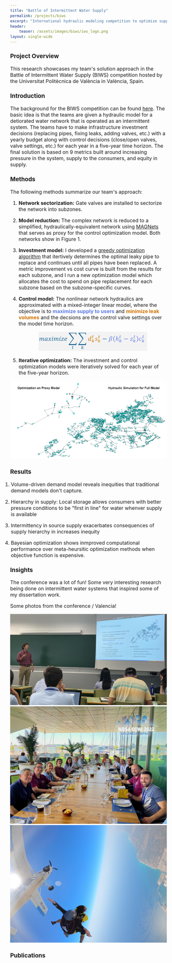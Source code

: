 ```yaml
---
title: "Battle of Intermittent Water Supply"
permalink: /projects/biws
excerpt: "International hydraulic modeling competition to optimize supply in intermittent water supply systems"
header:
    teaser: /assets/images/biws/iws_logo.png
layout: single-wide
---
```

<font size="3">
<h3 id="project-overview">Project Overview</h3>
<p>

This research showcases my team's solution approach in the Battle of Intermittent Water Supply (BIWS) competition hosted by the Universitat Politècnica de València in València, Spain. 


<h3 id="introduction">Introduction</h3>
<p>

The background for the BIWS competition can be found <a href="https://wdsa-ccwi2022.upv.es/battle-of-water-networks/#:~:text=The%20Battle%20of%20Intermittent%20Water%20Supply&text=A%20network%20with%20uncontrolled%20demand,on%20intermittent%20supply%20by%20zones."> here</a>. The basic idea is that the teams are given a hydraulic model for a detiorated water network that is operated as an intermittent system. The teams have to make infrastructure investment decisions (replacing pipes, fixing leaks, adding valves, etc.) with a yearly budget along with control decisions (close/open valves, valve settings, etc.) for each year in a five-year time horizon. The final solution is based on 9 metrics built around increasing pressure in the system, supply to the consumers, and equity in supply.


</p>
<h3 id="methods">Methods</h3>

The following methods summarize our team's approach:


<ol>
<li><p><strong>Network sectorization:</strong> Gate valves are installed to sectorize the network into subzones.</p>
</li>

<li><p><strong>Model reduction:</strong> The complex network is reduced to a simplified, hydraulically-equivalent network using <a href="https://github.com/meghnathomas/MAGNets">MAGNets</a> that serves as proxy for the control optimization model. Both networks show in Figure 1.</p>
</li>

<li><p><strong>Investment model:</strong> I developed a <a href="https://en.wikipedia.org/wiki/Greedy_algorithm">greedy optimization algorithm</a> that itertively determines the optimal leaky pipe to replace and continues until all pipes have been replaced. A metric improvement vs cost curve is built from the results for each subzone, and I run a new optimization model which allocates the cost to spend on pipe replacement for each subzone based on the subzone-specific curves. </p>
</li>

<li><p><strong>Control model:</strong> The nonlinear network hydraulics are approximated with a mixed-integer linear model, where the objective is to <strong><font color="#5E7AE4">maximize supply to users</font></strong> and <strong><font color="#CF7300">minimize leak volumes</font></strong> and the decsions are the control valve settings over the model time horizon.</p>
</li>

<center><img src="/assets/images/biws/objective.png" width="350"></center>

<li><p><strong>Iterative optimization:</strong> The investment and control optimization models were iteratively solved for each year of the five-year horizon.</p></li>
</ol>

<center><img src="/assets/images/biws/iws_logo.png"></center>



<h3 id="results">Results</h3>
<ol style="margin-left:-25px">
    <li><p>Volume-driven demand model reveals inequities that traditional demand models don't capture.</p></li>
    <li><p>Hierarchy in supply: Local storage allows consumers with better pressure conditions to be "first in line" for water whenver supply is available</p></li>
    <li><p>Intermittency in source supply exacerbates consequences of supply hierarchy in increases inequity</p></li>
    <li><p>Bayesian optimization shows inmproved computational performance over meta-heursitic optimization methods when objective function is expensive.</p></li>
</ol>
<h3 id="Insights">Insights</h3>
The conference was a lot of fun! Some very interesting research being done on intermittent water systems that inspired some of my dissertation work.

Some photos from the conference / Valencia!

<center><img src="/assets/images/biws/presenting.jpg"></center>

<center><img src="/assets/images/biws/dinner.JPG"></center>

<center><img src="/assets/images/biws/skydiving.JPG"></center>

<h3 id="publications">Publications</h3>


